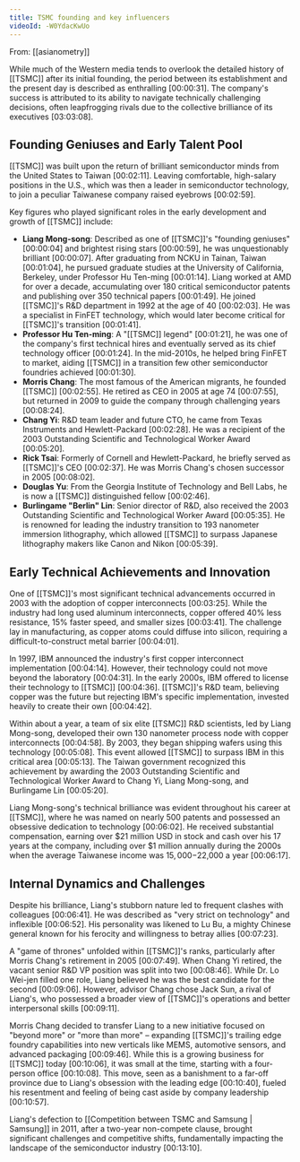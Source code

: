 ```yaml
---
title: TSMC founding and key influencers
videoId: -W0YdacKwUo
---
```


From: [[asianometry]] <br/> 

While much of the Western media tends to overlook the detailed history of [[TSMC]] after its initial founding, the period between its establishment and the present day is described as enthralling <a class="yt-timestamp" data-t="00:00:31">[00:00:31]</a>. The company's success is attributed to its ability to navigate technically challenging decisions, often leapfrogging rivals due to the collective brilliance of its executives <a class="yt-timestamp" data-t="03:03:08">[03:03:08]</a>.

## Founding Geniuses and Early Talent Pool

[[TSMC]] was built upon the return of brilliant semiconductor minds from the United States to Taiwan <a class="yt-timestamp" data-t="00:02:11">[00:02:11]</a>. Leaving comfortable, high-salary positions in the U.S., which was then a leader in semiconductor technology, to join a peculiar Taiwanese company raised eyebrows <a class="yt-timestamp" data-t="00:02:59">[00:02:59]</a>.

Key figures who played significant roles in the early development and growth of [[TSMC]] include:

*   **Liang Mong-song**: Described as one of [[TSMC]]'s "founding geniuses" <a class="yt-timestamp" data-t="00:00:04">[00:00:04]</a> and brightest rising stars <a class="yt-timestamp" data-t="00:00:59">[00:00:59]</a>, he was unquestionably brilliant <a class="yt-timestamp" data-t="00:00:07">[00:00:07]</a>. After graduating from NCKU in Tainan, Taiwan <a class="yt-timestamp" data-t="00:01:04">[00:01:04]</a>, he pursued graduate studies at the University of California, Berkeley, under Professor Hu Ten-ming <a class="yt-timestamp" data-t="00:01:14">[00:01:14]</a>. Liang worked at AMD for over a decade, accumulating over 180 critical semiconductor patents and publishing over 350 technical papers <a class="yt-timestamp" data-t="00:01:49">[00:01:49]</a>. He joined [[TSMC]]'s R&D department in 1992 at the age of 40 <a class="yt-timestamp" data-t="00:02:03">[00:02:03]</a>. He was a specialist in FinFET technology, which would later become critical for [[TSMC]]'s transition <a class="yt-timestamp" data-t="00:01:41">[00:01:41]</a>.
*   **Professor Hu Ten-ming**: A "[[TSMC]] legend" <a class="yt-timestamp" data-t="00:01:21">[00:01:21]</a>, he was one of the company's first technical hires and eventually served as its chief technology officer <a class="yt-timestamp" data-t="00:01:24">[00:01:24]</a>. In the mid-2010s, he helped bring FinFET to market, aiding [[TSMC]] in a transition few other semiconductor foundries achieved <a class="yt-timestamp" data-t="00:01:30">[00:01:30]</a>.
*   **Morris Chang**: The most famous of the American migrants, he founded [[TSMC]] <a class="yt-timestamp" data-t="00:02:55">[00:02:55]</a>. He retired as CEO in 2005 at age 74 <a class="yt-timestamp" data-t="00:07:55">[00:07:55]</a>, but returned in 2009 to guide the company through challenging years <a class="yt-timestamp" data-t="00:08:24">[00:08:24]</a>.
*   **Chang Yi**: R&D team leader and future CTO, he came from Texas Instruments and Hewlett-Packard <a class="yt-timestamp" data-t="00:02:28">[00:02:28]</a>. He was a recipient of the 2003 Outstanding Scientific and Technological Worker Award <a class="yt-timestamp" data-t="00:05:20">[00:05:20]</a>.
*   **Rick Tsai**: Formerly of Cornell and Hewlett-Packard, he briefly served as [[TSMC]]'s CEO <a class="yt-timestamp" data-t="00:02:37">[00:02:37]</a>. He was Morris Chang's chosen successor in 2005 <a class="yt-timestamp" data-t="00:08:02">[00:08:02]</a>.
*   **Douglas Yu**: From the Georgia Institute of Technology and Bell Labs, he is now a [[TSMC]] distinguished fellow <a class="yt-timestamp" data-t="00:02:46">[00:02:46]</a>.
*   **Burlingame "Berlin" Lin**: Senior director of R&D, also received the 2003 Outstanding Scientific and Technological Worker Award <a class="yt-timestamp" data-t="00:05:35">[00:05:35]</a>. He is renowned for leading the industry transition to 193 nanometer immersion lithography, which allowed [[TSMC]] to surpass Japanese lithography makers like Canon and Nikon <a class="yt-timestamp" data-t="00:05:39">[00:05:39]</a>.

## Early Technical Achievements and Innovation

One of [[TSMC]]'s most significant technical advancements occurred in 2003 with the adoption of copper interconnects <a class="yt-timestamp" data-t="00:03:25">[00:03:25]</a>. While the industry had long used aluminum interconnects, copper offered 40% less resistance, 15% faster speed, and smaller sizes <a class="yt-timestamp" data-t="00:03:41">[00:03:41]</a>. The challenge lay in manufacturing, as copper atoms could diffuse into silicon, requiring a difficult-to-construct metal barrier <a class="yt-timestamp" data-t="00:04:01">[00:04:01]</a>.

In 1997, IBM announced the industry's first copper interconnect implementation <a class="yt-timestamp" data-t="00:04:14">[00:04:14]</a>. However, their technology could not move beyond the laboratory <a class="yt-timestamp" data-t="00:04:31">[00:04:31]</a>. In the early 2000s, IBM offered to license their technology to [[TSMC]] <a class="yt-timestamp" data-t="00:04:36">[00:04:36]</a>. [[TSMC]]'s R&D team, believing copper was the future but rejecting IBM's specific implementation, invested heavily to create their own <a class="yt-timestamp" data-t="00:04:42">[00:04:42]</a>.

Within about a year, a team of six elite [[TSMC]] R&D scientists, led by Liang Mong-song, developed their own 130 nanometer process node with copper interconnects <a class="yt-timestamp" data-t="00:04:58">[00:04:58]</a>. By 2003, they began shipping wafers using this technology <a class="yt-timestamp" data-t="00:05:08">[00:05:08]</a>. This event allowed [[TSMC]] to surpass IBM in this critical area <a class="yt-timestamp" data-t="00:05:13">[00:05:13]</a>. The Taiwan government recognized this achievement by awarding the 2003 Outstanding Scientific and Technological Worker Award to Chang Yi, Liang Mong-song, and Burlingame Lin <a class="yt-timestamp" data-t="00:05:20">[00:05:20]</a>.

Liang Mong-song's technical brilliance was evident throughout his career at [[TSMC]], where he was named on nearly 500 patents and possessed an obsessive dedication to technology <a class="yt-timestamp" data-t="00:06:02">[00:06:02]</a>. He received substantial compensation, earning over $21 million USD in stock and cash over his 17 years at the company, including over $1 million annually during the 2000s when the average Taiwanese income was $15,000-$22,000 a year <a class="yt-timestamp" data-t="00:06:17">[00:06:17]</a>.

## Internal Dynamics and Challenges

Despite his brilliance, Liang's stubborn nature led to frequent clashes with colleagues <a class="yt-timestamp" data-t="00:06:41">[00:06:41]</a>. He was described as "very strict on technology" and inflexible <a class="yt-timestamp" data-t="00:06:52">[00:06:52]</a>. His personality was likened to Lu Bu, a mighty Chinese general known for his ferocity and willingness to betray allies <a class="yt-timestamp" data-t="00:07:23">[00:07:23]</a>.

A "game of thrones" unfolded within [[TSMC]]'s ranks, particularly after Morris Chang's retirement in 2005 <a class="yt-timestamp" data-t="00:07:49">[00:07:49]</a>. When Chang Yi retired, the vacant senior R&D VP position was split into two <a class="yt-timestamp" data-t="00:08:46">[00:08:46]</a>. While Dr. Lo Wei-jen filled one role, Liang believed he was the best candidate for the second <a class="yt-timestamp" data-t="00:09:06">[00:09:06]</a>. However, advisor Chang chose Jack Sun, a rival of Liang's, who possessed a broader view of [[TSMC]]'s operations and better interpersonal skills <a class="yt-timestamp" data-t="00:09:11">[00:09:11]</a>.

Morris Chang decided to transfer Liang to a new initiative focused on "beyond more" or "more than more" – expanding [[TSMC]]'s trailing edge foundry capabilities into new verticals like MEMS, automotive sensors, and advanced packaging <a class="yt-timestamp" data-t="00:09:46">[00:09:46]</a>. While this is a growing business for [[TSMC]] today <a class="yt-timestamp" data-t="00:10:06">[00:10:06]</a>, it was small at the time, starting with a four-person office <a class="yt-timestamp" data-t="00:10:08">[00:10:08]</a>. This move, seen as a banishment to a far-off province due to Liang's obsession with the leading edge <a class="yt-timestamp" data-t="00:10:40">[00:10:40]</a>, fueled his resentment and feeling of being cast aside by company leadership <a class="yt-timestamp" data-t="00:10:57">[00:10:57]</a>.

Liang's defection to [[Competition between TSMC and Samsung | Samsung]] in 2011, after a two-year non-compete clause, brought significant challenges and competitive shifts, fundamentally impacting the landscape of the semiconductor industry <a class="yt-timestamp" data-t="00:13:10">[00:13:10]</a>.